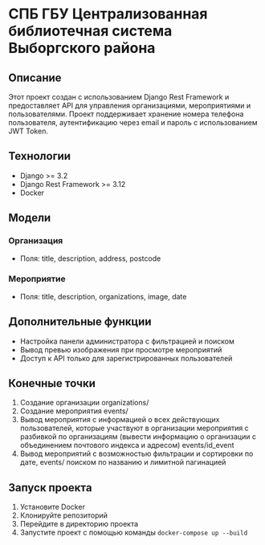 # СПБ ГБУ Централизованная библиотечная система Выборгского района

## Описание
Этот проект создан с использованием Django Rest Framework и предоставляет API для управления организациями, мероприятиями и пользователями. Проект поддерживает хранение номера телефона пользователя, аутентификацию через email и пароль с использованием JWT Token.

## Технологии
- Django >= 3.2
- Django Rest Framework >= 3.12
- Docker

## Модели
### Организация
- Поля: title, description, address, postcode

### Мероприятие
- Поля: title, description, organizations, image, date

## Дополнительные функции
- Настройка панели администратора с фильтрацией и поиском
- Вывод превью изображения при просмотре мероприятий
- Доступ к API только для зарегистрированных пользователей


## Конечные точки
1. Создание организации   organizations/
2. Создание мероприятия          events/
3. Вывод мероприятия с информацией о всех действующих пользователей,
   которые участвуют в организации мероприятия с разбивкой по организациям
    (вывести информацию о организации с объединением почтового индекса и адресом)     events/id_event
4. Вывод мероприятий с возможностью фильтрации и сортировки по дате,                  events/
   поиском по названию и лимитной пагинацией

## Запуск проекта
1. Установите Docker
2. Клонируйте репозиторий
3. Перейдите в директорию проекта
4. Запустите проект с помощью команды `docker-compose up --build`
